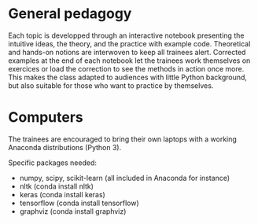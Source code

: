 # General pedagogy

Each topic is developped through an interactive notebook presenting the intuitive ideas, the theory, and the practice with example code. Theoretical and hands-on notions are interwoven to keep all trainees alert.
Corrected examples at the end of each notebook let the trainees work themselves on exercices or load the correction to see the methods in action once more.
This makes the class adapted to audiences with little Python background, but also suitable for those who want to practice by themselves.

# Computers

The trainees are encouraged to bring their own laptops with a working Anaconda distributions (Python 3).

Specific packages needed:
- numpy, scipy, scikit-learn (all included in Anaconda for instance)
- nltk (conda install nltk)
- keras (conda install keras)
- tensorflow (conda install tensorflow)
- graphviz (conda install graphviz)

